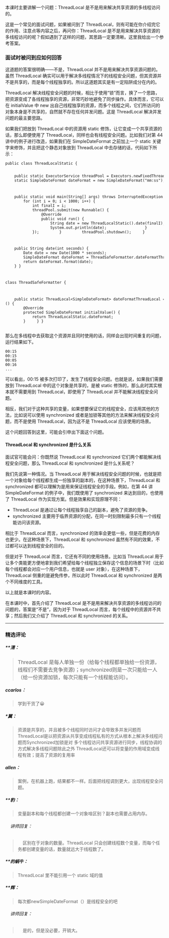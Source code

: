 <p>本课时主要讲解一个问题：ThreadLocal 是不是用来解决共享资源的多线程访问的。</p>
<p>这是一个常见的面试问题，如果被问到了 ThreadLocal，则有可能在你介绍完它的作用、注意点等内容之后，再问你：ThreadLocal 是不是用来解决共享资源的多线程访问的呢？假如遇到了这样的问题，其思路一定要清晰。这里我给出一个参考答案。</p>
<h3>面试时被问到应如何回答</h3>
<p>这道题的答案很明确——不是，ThreadLocal 并不是用来解决共享资源问题的。虽然 ThreadLocal 确实可以用于解决多线程情况下的线程安全问题，但其资源并不是共享的，而是每个线程独享的。所以这道题其实是有一定陷阱成分在内的。</p>
<p>ThreadLocal 解决线程安全问题的时候，相比于使用“锁”而言，换了一个思路，把资源变成了各线程独享的资源，非常巧妙地避免了同步操作。具体而言，它可以在 initialValue 中 new 出自己线程独享的资源，而多个线程之间，它们所访问的对象本身是不共享的，自然就不存在任何并发问题。这是 ThreadLocal 解决并发问题的最主要思路。</p>
<p>如果我们把放到 ThreadLocal 中的资源用 static 修饰，让它变成一个共享资源的话，那么即便使用了 ThreadLocal，同样也会有线程安全问题。比如我们对第 44 讲中的例子进行改造，如果我们在 SimpleDateFormat 之前加上一个 static 关键字来修饰，并且把这个静态对象放到 ThreadLocal 中去存储的话，代码如下所示：</p>
<pre><code data-language="java" class="lang-java"><span class="hljs-keyword">public</span>&nbsp;<span class="hljs-class"><span class="hljs-keyword">class</span>&nbsp;<span class="hljs-title">ThreadLocalStatic</span>&nbsp;</span>{

&nbsp;&nbsp;&nbsp;&nbsp;<span class="hljs-keyword">public</span>&nbsp;<span class="hljs-keyword">static</span>&nbsp;ExecutorService&nbsp;threadPool&nbsp;=&nbsp;Executors.newFixedThreadPool(<span class="hljs-number">16</span>);
&nbsp;&nbsp;&nbsp;&nbsp;<span class="hljs-keyword">static</span>&nbsp;SimpleDateFormat&nbsp;dateFormat&nbsp;=&nbsp;<span class="hljs-keyword">new</span>&nbsp;SimpleDateFormat(<span class="hljs-string">"mm:ss"</span>);


&nbsp;&nbsp;&nbsp;&nbsp;<span class="hljs-function"><span class="hljs-keyword">public</span>&nbsp;<span class="hljs-keyword">static</span>&nbsp;<span class="hljs-keyword">void</span>&nbsp;<span class="hljs-title">main</span><span class="hljs-params">(String[]&nbsp;args)</span>&nbsp;<span class="hljs-keyword">throws</span>&nbsp;InterruptedException&nbsp;</span>{
&nbsp;&nbsp;&nbsp;&nbsp;&nbsp;&nbsp;&nbsp;&nbsp;<span class="hljs-keyword">for</span>&nbsp;(<span class="hljs-keyword">int</span>&nbsp;i&nbsp;=&nbsp;<span class="hljs-number">0</span>;&nbsp;i&nbsp;&lt;&nbsp;<span class="hljs-number">1000</span>;&nbsp;i++)&nbsp;{
&nbsp;&nbsp;&nbsp;&nbsp;&nbsp;&nbsp;&nbsp;&nbsp;&nbsp;&nbsp;&nbsp;&nbsp;<span class="hljs-keyword">int</span>&nbsp;finalI&nbsp;=&nbsp;i;
&nbsp;&nbsp;&nbsp;&nbsp;&nbsp;&nbsp;&nbsp;&nbsp;&nbsp;&nbsp;&nbsp;&nbsp;threadPool.submit(<span class="hljs-keyword">new</span>&nbsp;Runnable()&nbsp;{
&nbsp;&nbsp;&nbsp;&nbsp;&nbsp;&nbsp;&nbsp;&nbsp;&nbsp;&nbsp;&nbsp;&nbsp;&nbsp;&nbsp;&nbsp;&nbsp;<span class="hljs-meta">@Override</span>
&nbsp;&nbsp;&nbsp;&nbsp;&nbsp;&nbsp;&nbsp;&nbsp;&nbsp;&nbsp;&nbsp;&nbsp;&nbsp;&nbsp;&nbsp;&nbsp;<span class="hljs-function"><span class="hljs-keyword">public</span>&nbsp;<span class="hljs-keyword">void</span>&nbsp;<span class="hljs-title">run</span><span class="hljs-params">()</span>&nbsp;</span>{
&nbsp;&nbsp;&nbsp;&nbsp;&nbsp;&nbsp;&nbsp;&nbsp;&nbsp;&nbsp;&nbsp;&nbsp;&nbsp;&nbsp;&nbsp;&nbsp;&nbsp;&nbsp;&nbsp;&nbsp;String&nbsp;date&nbsp;=&nbsp;<span class="hljs-keyword">new</span>&nbsp;ThreadLocalStatic().date(finalI);
&nbsp;&nbsp;&nbsp;&nbsp;&nbsp;&nbsp;&nbsp;&nbsp;&nbsp;&nbsp;&nbsp;&nbsp;&nbsp;&nbsp;&nbsp;&nbsp;&nbsp;&nbsp;&nbsp;&nbsp;System.out.println(date);
&nbsp;&nbsp;&nbsp;&nbsp;&nbsp;&nbsp;&nbsp;&nbsp;&nbsp;&nbsp;&nbsp;&nbsp;&nbsp;&nbsp;&nbsp;&nbsp;}
&nbsp;&nbsp;&nbsp;&nbsp;&nbsp;&nbsp;&nbsp;&nbsp;&nbsp;&nbsp;&nbsp;&nbsp;});
&nbsp;&nbsp;&nbsp;&nbsp;&nbsp;&nbsp;&nbsp;&nbsp;}
&nbsp;&nbsp;&nbsp;&nbsp;&nbsp;&nbsp;&nbsp;&nbsp;threadPool.shutdown();
&nbsp;&nbsp;&nbsp;&nbsp;}

&nbsp;&nbsp;&nbsp;&nbsp;<span class="hljs-function"><span class="hljs-keyword">public</span>&nbsp;String&nbsp;<span class="hljs-title">date</span><span class="hljs-params">(<span class="hljs-keyword">int</span>&nbsp;seconds)</span>&nbsp;</span>{
&nbsp;&nbsp;&nbsp;&nbsp;&nbsp;&nbsp;&nbsp;&nbsp;Date&nbsp;date&nbsp;=&nbsp;<span class="hljs-keyword">new</span>&nbsp;Date(<span class="hljs-number">1000</span>&nbsp;*&nbsp;seconds);
&nbsp;&nbsp;&nbsp;&nbsp;&nbsp;&nbsp;&nbsp;&nbsp;SimpleDateFormat&nbsp;dateFormat&nbsp;=&nbsp;ThreadSafeFormatter.dateFormatThreadLocal.get();
&nbsp;&nbsp;&nbsp;&nbsp;&nbsp;&nbsp;&nbsp;&nbsp;<span class="hljs-keyword">return</span>&nbsp;dateFormat.format(date);
&nbsp;&nbsp;&nbsp;&nbsp;}
}

<span class="hljs-class"><span class="hljs-keyword">class</span>&nbsp;<span class="hljs-title">ThreadSafeFormatter</span>&nbsp;</span>{

&nbsp;&nbsp;&nbsp;&nbsp;<span class="hljs-keyword">public</span>&nbsp;<span class="hljs-keyword">static</span>&nbsp;ThreadLocal&lt;SimpleDateFormat&gt;&nbsp;dateFormatThreadLocal&nbsp;=&nbsp;<span class="hljs-keyword">new</span>&nbsp;ThreadLocal&lt;SimpleDateFormat&gt;()&nbsp;{
&nbsp;&nbsp;&nbsp;&nbsp;&nbsp;&nbsp;&nbsp;&nbsp;<span class="hljs-meta">@Override</span>
&nbsp;&nbsp;&nbsp;&nbsp;&nbsp;&nbsp;&nbsp;&nbsp;<span class="hljs-function"><span class="hljs-keyword">protected</span>&nbsp;SimpleDateFormat&nbsp;<span class="hljs-title">initialValue</span><span class="hljs-params">()</span>&nbsp;</span>{
&nbsp;&nbsp;&nbsp;&nbsp;&nbsp;&nbsp;&nbsp;&nbsp;&nbsp;&nbsp;&nbsp;&nbsp;<span class="hljs-keyword">return</span>&nbsp;ThreadLocalStatic.dateFormat;
&nbsp;&nbsp;&nbsp;&nbsp;&nbsp;&nbsp;&nbsp;&nbsp;}
&nbsp;&nbsp;&nbsp;&nbsp;}
}
</code></pre>
<p>那么在多线程中去获取这个资源并且同时使用的话，同样会出现时间重复的问题，运行结果如下。</p>
<pre><code data-language="java" class="lang-java"><span class="hljs-number">00</span>:<span class="hljs-number">15</span>
<span class="hljs-number">00</span>:<span class="hljs-number">15</span>
<span class="hljs-number">00</span>:<span class="hljs-number">05</span>
<span class="hljs-number">00</span>:<span class="hljs-number">16</span>
...
</code></pre>
<p>可以看出，00:15 被多次打印了，发生了线程安全问题。也就是说，如果我们需要放到 ThreadLocal 中的这个对象是共享的，是被 static 修饰的，那么此时其实根本就不需要用到 ThreadLocal，即使用了 ThreadLocal 并不能解决线程安全问题。</p>
<p>相反，我们对于这种共享的变量，如果想要保证它的线程安全，应该用其他的方法，比如说可以使用 synchronized 或者是加锁等其他的方法来解决线程安全问题，而不是使用 ThreadLocal，因为这不是 ThreadLocal 应该使用的场景。</p>
<p>这个问题回答到这里，可能会引申出下面这个问题。</p>
<h4>ThreadLocal 和 synchronized 是什么关系</h4>
<p>面试官可能会问：你既然说 ThreadLocal 和 synchronized 它们两个都能解决线程安全问题，那么 ThreadLocal 和 synchronized 是什么关系呢？</p>
<p>我们先说第一种情况。当 ThreadLocal 用于解决线程安全问题的时候，也就是把一个对象给每个线程都生成一份独享的副本的，在这种场景下，ThreadLocal 和 synchronized 都可以理解为是用来保证线程安全的手段。例如，在第 44 讲 SimpleDateFormat 的例子中，我们既使用了 synchronized 来达到目的，也使用了 ThreadLocal 作为实现方案。但是效果和实现原理不同：</p>
<ul>
<li>ThreadLocal 是通过让每个线程独享自己的副本，避免了资源的竞争。</li>
<li>synchronized 主要用于临界资源的分配，在同一时刻限制最多只有一个线程能访问该资源。</li>
</ul>
<p>相比于 ThreadLocal 而言，synchronized 的效率会更低一些，但是花费的内存也更少。在这种场景下，ThreadLocal 和 synchronized 虽然有不同的效果，不过都可以达到线程安全的目的。</p>
<p>但是对于 ThreadLocal 而言，它还有不同的使用场景。比如当 ThreadLocal 用于让多个类能更方便地拿到我们希望给每个线程独立保存这个信息的场景下时（比如每个线程都会对应一个用户信息，也就是 user 对象），在这种场景下，ThreadLocal 侧重的是避免传参，所以此时 ThreadLocal 和 synchronized 是两个不同维度的工具。</p>
<p>以上就是本课时的内容。</p>
<p>在本课时中，首先介绍了 ThreadLocal 是不是用来解决共享资源的多线程访问的问题的，答案是“不是”，因为对于 ThreadLocal 而言，每个线程中的资源并不共享；然后我们又介绍了 ThreadLocal 和 synchronized 的关系。</p>

---

### 精选评论

##### **清：
> <div><span style="font-size: 16.0125px;">ThreadLocal 是每人单独一份（给每个线程都单独给一份资源，线程们不需要去竞争资源)；synchronized则是一次只能给一人（给一份资源加锁，每次只能有一个线程能访问）。</span></div>

##### ccarlos：
> 学到干货了😀

##### *翼：
> 资源是共享的，并且被多个线程同时访问才会导致多并发问题而ThreadLocal是以把资源从共享变成线程私有的方式从根本上解决多线程问题而Synchronized加锁是对 多个线程访问共享资源进行同步，线程协调的方式解决多线程问题除此之外 ThreadLocal还可以将变量的作用域变成线程有效；提高了资源的复用率

##### allen：
> 案例，在机器上跑，结果都不一样。后面把线程调到更大，出现线程安全问题。

##### **豹：
> 变量副本和每个线程都创建一个对象啥区别？副本也需要占用内存。

 ###### &nbsp;&nbsp;&nbsp; 讲师回复：
> &nbsp;&nbsp;&nbsp; 区别在于对象的数量。ThreadLocal 只会创建线程数个变量，而每个任务都创建变量的话，数量就远大于线程数了。

##### **的蜗牛：
> ThreadLocal 里不能引用一个 static 域的值

##### **辉：
> 每次都newSimpleDateFormat（）是线程安全的吧

 ###### &nbsp;&nbsp;&nbsp; 讲师回复：
> &nbsp;&nbsp;&nbsp; 是的，但是没必要，开销大。

